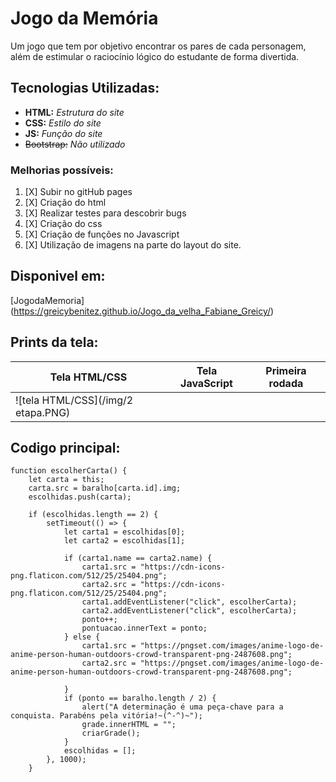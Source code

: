
# Jogo da Memória
Um jogo que tem por objetivo encontrar os pares
de cada personagem, além de estimular o raciocínio lógico
do estudante de forma divertida.

## Tecnologias Utilizadas:
- **HTML:** _Estrutura do site_
- **CSS:** _Estilo do site_
- **JS:** _Função do site_
- ~~Bootstrap:~~ _Não utilizado_

### Melhorias possíveis:
1. [X] Subir no gitHub pages
2. [X] Criação do html
3. [X] Realizar testes para descobrir bugs 
4. [X] Criação do css
5. [X] Criação de funções no Javascript
6. [X] Utilização de imagens na parte do layout do site.

## Disponivel em: 
[JogodaMemoria] (https://greicybenitez.github.io/Jogo_da_velha_Fabiane_Greicy/)

## Prints da tela:
| Tela HTML/CSS|Tela JavaScript|Primeira rodada|
|--------------|---------------|---------------|
| ![tela HTML/CSS](/img/2 etapa.PNG) |               |               |

## Codigo principal:
```js:
function escolherCarta() {
    let carta = this;
    carta.src = baralho[carta.id].img;
    escolhidas.push(carta);

    if (escolhidas.length == 2) {
        setTimeout(() => {
            let carta1 = escolhidas[0];
            let carta2 = escolhidas[1];

            if (carta1.name == carta2.name) {
                carta1.src = "https://cdn-icons-png.flaticon.com/512/25/25404.png";
                carta2.src = "https://cdn-icons-png.flaticon.com/512/25/25404.png";
                carta1.addEventListener("click", escolherCarta);
                carta2.addEventListener("click", escolherCarta);
                ponto++;
                pontuacao.innerText = ponto;
            } else {
                carta1.src = "https://pngset.com/images/anime-logo-de-anime-person-human-outdoors-crowd-transparent-png-2487608.png";
                carta2.src = "https://pngset.com/images/anime-logo-de-anime-person-human-outdoors-crowd-transparent-png-2487608.png";

            }
            if (ponto == baralho.length / 2) {
                alert("A determinação é uma peça-chave para a conquista. Parabéns pela vitória!~(^-^)~");
                grade.innerHTML = "";
                criarGrade();
            }
            escolhidas = [];
        }, 1000);
    }

```












